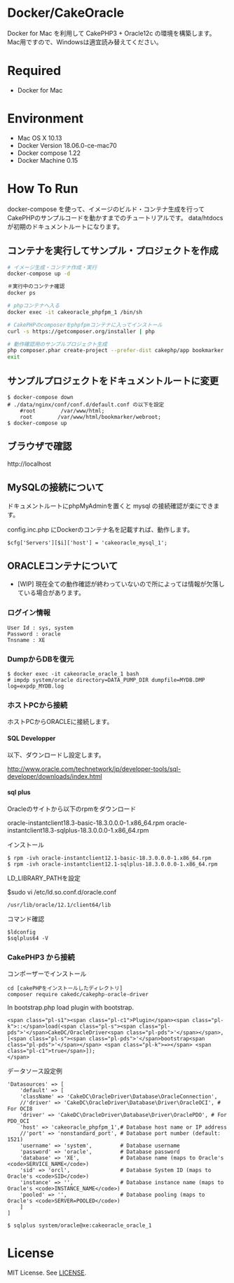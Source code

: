 # Docker/CakeOracle

Docker for Mac を利用して CakePHP3 + Oracle12c の環境を構築します。
Mac用ですので、Windowsは適宜読み替えてください。

# Required

* Docker for Mac

# Environment

* Mac OS X 10.13
* Docker Version 18.06.0-ce-mac70
* Docker compose 1.22
* Docker Machine 0.15

# How To Run

docker-compose を使って、イメージのビルド・コンテナ生成を行ってCakePHPのサンプルコードを動かすまでのチュートリアルです。
data/htdocsが初期のドキュメントルートになります。

## コンテナを実行してサンプル・プロジェクトを作成
```bash
# イメージ生成・コンテナ作成・実行
docker-compose up -d

＃実行中のコンテナ確認
docker ps

# phpコンテナへ入る
docker exec -it cakeoracle_phpfpm_1 /bin/sh

# CakePHPのcomposerをphpfpmコンテナに入ってインストール
curl -s https://getcomposer.org/installer | php

# 動作確認用のサンプルプロジェクト生成
php composer.phar create-project --prefer-dist cakephp/app bookmarker
exit
```

## サンプルプロジェクトをドキュメントルートに変更
```angular2html
$ docker-compose down
# ./data/nginx/conf/conf.d/default.conf の以下を設定
    #root        /var/www/html;
    root        /var/www/html/bookmarker/webroot;
$ docker-compose up
```
## ブラウザで確認
http://localhost

## MySQLの接続について
ドキュメントルートにphpMyAdminを置くと mysql の接続確認が楽にできます。

config.inc.php にDockerのコンテナ名を記載すれば、動作します。
```angular2html
$cfg['Servers'][$i]['host'] = 'cakeoracle_mysql_1';

```
## ORACLEコンテナについて

- [WIP] 現在全ての動作確認が終わっていないので所によっては情報が欠落している場合があります。

### ログイン情報
```angular2html
User Id : sys, system
Password : oracle
Tnsname : XE
```
### DumpからDBを復元
```angular2html
$ docker exec -it cakeoracle_oracle_1 bash
# impdp system/oracle directory=DATA_PUMP_DIR dumpfile=MYDB.DMP log=expdp_MYDB.log
```
### ホストPCから接続

ホストPCからORACLEに接続します。

#### SQL Developper

以下、ダウンロードし設定します。

http://www.oracle.com/technetwork/jp/developer-tools/sql-developer/downloads/index.html

#### sql plus

Oracleのサイトから以下のrpmをダウンロード

oracle-instantclient18.3-basic-18.3.0.0.0-1.x86_64.rpm 
oracle-instantclient18.3-sqlplus-18.3.0.0.0-1.x86_64.rpm 

インストール
```angular2html
$ rpm -ivh oracle-instantclient12.1-basic-18.3.0.0.0-1.x86_64.rpm
$ rpm -ivh oracle-instantclient12.1-sqlplus-18.3.0.0.0-1.x86_64.rpm
```
LD_LIBRARY_PATHを設定

$sudo vi /etc/ld.so.conf.d/oracle.conf
```angular2html
/usr/lib/oracle/12.1/client64/lib
``` 
コマンド確認
```angular2html
$ldconfig
$sqlplus64 -V
```

### CakePHP3 から接続

コンポーザーでインストール
```angular2html
cd [cakePHPをインストールしたディレクトリ]
composer require cakedc/cakephp-oracle-driver
```
In bootstrap.php load plugin with bootstrap.
```angular2html
<span class="pl-s1"><span class="pl-c1">Plugin</span><span class="pl-k">::</span>load(<span class="pl-s"><span class="pl-pds">'</span>CakeDC/OracleDriver<span class="pl-pds">'</span></span>, [<span class="pl-s"><span class="pl-pds">'</span>bootstrap<span class="pl-pds">'</span></span> <span class="pl-k">=></span> <span class="pl-c1">true</span>]);
</span>

```
データソース設定例
```angular2html
'Datasources' => [
    'default' => [
    'className' => 'CakeDC\OracleDriver\Database\OracleConnection',
    //'driver' => 'CakeDC\OracleDriver\Database\Driver\OracleOCI', # For OCI8
    'driver' => 'CakeDC\OracleDriver\Database\Driver\OraclePDO', # For PDO_OCI
    'host' => 'cakeoracle_phpfpm_1',# Database host name or IP address
    //'port' => 'nonstandard_port', # Database port number (default: 1521)
    'username' => 'system',         # Database username
    'password' => 'oracle',         # Database password
    'database' => 'XE',             # Database name (maps to Oracle's <code>SERVICE_NAME</code>)
    'sid' => 'orcl',                # Database System ID (maps to Oracle's <code>SID</code>)
    'instance' => '',               # Database instance name (maps to Oracle's <code>INSTANCE_NAME</code>)
    'pooled' => '',                 # Database pooling (maps to Oracle's <code>SERVER=POOLED</code>)
    ]
]
```


```angular2html
$ sqlplus system/oracle@xe:cakeoracle_oracle_1
```


# License

MIT License.
See [LICENSE](LICENSE).

